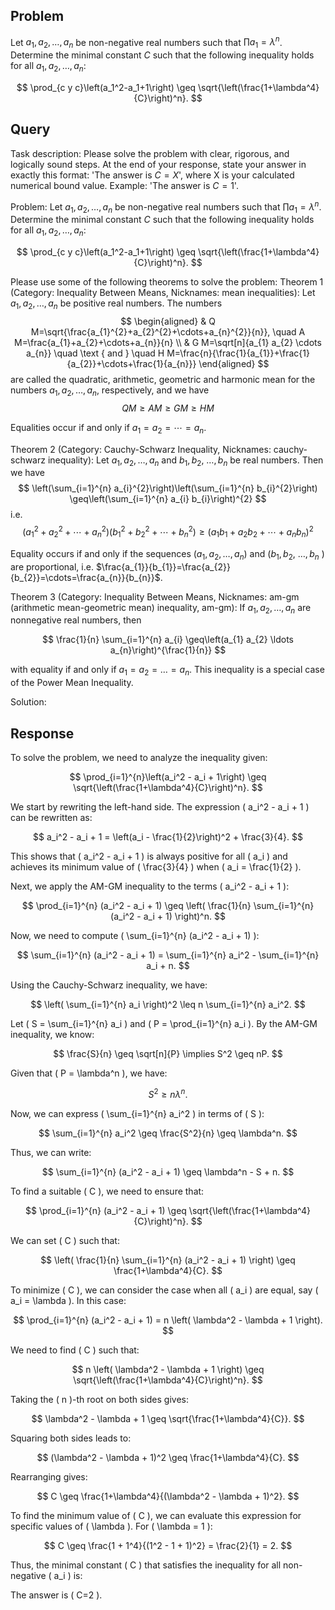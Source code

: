 ## Problem

Let $a_1, a_2, \ldots, a_n$ be non-negative real numbers such that $\prod a_1 = \lambda^n$. Determine the minimal constant $C$ such that the following inequality holds for all $a_1, a_2, \ldots, a_n$:

$$
\prod_{c y c}\left(a_1^2-a_1+1\right) \geq \sqrt{\left(\frac{1+\lambda^4}{C}\right)^n}.
$$

## Query

Task description: Please solve the problem with clear, rigorous, and logically sound steps. At the end of your response, state your answer in exactly this format: 'The answer is $C=X$', where X is your calculated numerical bound value. Example: 'The answer is $C=1$'.

Problem: Let $a_1, a_2, \ldots, a_n$ be non-negative real numbers such that $\prod a_1 = \lambda^n$. Determine the minimal constant $C$ such that the following inequality holds for all $a_1, a_2, \ldots, a_n$:

$$
\prod_{c y c}\left(a_1^2-a_1+1\right) \geq \sqrt{\left(\frac{1+\lambda^4}{C}\right)^n}.
$$

Please use some of the following theorems to solve the problem:
Theorem 1 (Category: Inequality Between Means, Nicknames: mean inequalities): Let $a_{1}, a_{2}, \ldots, a_{n}$ be positive real numbers. The numbers
$$
\begin{aligned}
& Q M=\sqrt{\frac{a_{1}^{2}+a_{2}^{2}+\cdots+a_{n}^{2}}{n}}, \quad A M=\frac{a_{1}+a_{2}+\cdots+a_{n}}{n} \\
& G M=\sqrt[n]{a_{1} a_{2} \cdots a_{n}} \quad \text { and } \quad H M=\frac{n}{\frac{1}{a_{1}}+\frac{1}{a_{2}}+\cdots+\frac{1}{a_{n}}}
\end{aligned}
$$
are called the quadratic, arithmetic, geometric and harmonic mean for the numbers $a_{1}, a_{2}, \ldots, a_{n}$, respectively, and we have
$$
Q M \geq A M \geq G M \geq H M
$$

Equalities occur if and only if $a_{1}=a_{2}=\cdots=a_{n}$.

Theorem 2 (Category: Cauchy-Schwarz Inequality, Nicknames: cauchy-schwarz inequality): Let $a_{1}, a_{2}, \ldots, a_{n}$ and $b_{1}, b_{2}$, $\ldots, b_{n}$ be real numbers. Then we have
$$
\left(\sum_{i=1}^{n} a_{i}^{2}\right)\left(\sum_{i=1}^{n} b_{i}^{2}\right) \geq\left(\sum_{i=1}^{n} a_{i} b_{i}\right)^{2}
$$
i.e.
$$
\left(a_{1}^{2}+a_{2}^{2}+\cdots+a_{n}^{2}\right)\left(b_{1}^{2}+b_{2}^{2}+\cdots+b_{n}^{2}\right) \geq\left(a_{1} b_{1}+a_{2} b_{2}+\cdots+a_{n} b_{n}\right)^{2}
$$

Equality occurs if and only if the sequences $\left(a_{1}, a_{2}, \ldots, a_{n}\right)$ and $\left(b_{1}, b_{2}\right.$, $\ldots, b_{n}$ ) are proportional, i.e. $\frac{a_{1}}{b_{1}}=\frac{a_{2}}{b_{2}}=\cdots=\frac{a_{n}}{b_{n}}$.

Theorem 3 (Category: Inequality Between Means, Nicknames: am-gm (arithmetic mean-geometric mean) inequality, am-gm): If $a_{1}, a_{2}, \ldots, a_{n}$ are nonnegative real numbers, then

$$
\frac{1}{n} \sum_{i=1}^{n} a_{i} \geq\left(a_{1} a_{2} \ldots a_{n}\right)^{\frac{1}{n}}
$$

with equality if and only if $a_{1}=a_{2}=\ldots=a_{n}$. This inequality is a special case of the Power Mean Inequality.

Solution:

## Response

To solve the problem, we need to analyze the inequality given:

$$
\prod_{i=1}^{n}\left(a_i^2 - a_i + 1\right) \geq \sqrt{\left(\frac{1+\lambda^4}{C}\right)^n}.
$$

We start by rewriting the left-hand side. The expression \( a_i^2 - a_i + 1 \) can be rewritten as:

$$
a_i^2 - a_i + 1 = \left(a_i - \frac{1}{2}\right)^2 + \frac{3}{4}.
$$

This shows that \( a_i^2 - a_i + 1 \) is always positive for all \( a_i \) and achieves its minimum value of \( \frac{3}{4} \) when \( a_i = \frac{1}{2} \).

Next, we apply the AM-GM inequality to the terms \( a_i^2 - a_i + 1 \):

$$
\prod_{i=1}^{n} (a_i^2 - a_i + 1) \geq \left( \frac{1}{n} \sum_{i=1}^{n} (a_i^2 - a_i + 1) \right)^n.
$$

Now, we need to compute \( \sum_{i=1}^{n} (a_i^2 - a_i + 1) \):

$$
\sum_{i=1}^{n} (a_i^2 - a_i + 1) = \sum_{i=1}^{n} a_i^2 - \sum_{i=1}^{n} a_i + n.
$$

Using the Cauchy-Schwarz inequality, we have:

$$
\left( \sum_{i=1}^{n} a_i \right)^2 \leq n \sum_{i=1}^{n} a_i^2.
$$

Let \( S = \sum_{i=1}^{n} a_i \) and \( P = \prod_{i=1}^{n} a_i \). By the AM-GM inequality, we know:

$$
\frac{S}{n} \geq \sqrt[n]{P} \implies S^2 \geq nP.
$$

Given that \( P = \lambda^n \), we have:

$$
S^2 \geq n \lambda^n.
$$

Now, we can express \( \sum_{i=1}^{n} a_i^2 \) in terms of \( S \):

$$
\sum_{i=1}^{n} a_i^2 \geq \frac{S^2}{n} \geq \lambda^n.
$$

Thus, we can write:

$$
\sum_{i=1}^{n} (a_i^2 - a_i + 1) \geq \lambda^n - S + n.
$$

To find a suitable \( C \), we need to ensure that:

$$
\prod_{i=1}^{n} (a_i^2 - a_i + 1) \geq \sqrt{\left(\frac{1+\lambda^4}{C}\right)^n}.
$$

We can set \( C \) such that:

$$
\left( \frac{1}{n} \sum_{i=1}^{n} (a_i^2 - a_i + 1) \right) \geq \frac{1+\lambda^4}{C}.
$$

To minimize \( C \), we can consider the case when all \( a_i \) are equal, say \( a_i = \lambda \). In this case:

$$
\prod_{i=1}^{n} (a_i^2 - a_i + 1) = n \left( \lambda^2 - \lambda + 1 \right).
$$

We need to find \( C \) such that:

$$
n \left( \lambda^2 - \lambda + 1 \right) \geq \sqrt{\left(\frac{1+\lambda^4}{C}\right)^n}.
$$

Taking the \( n \)-th root on both sides gives:

$$
\lambda^2 - \lambda + 1 \geq \sqrt{\frac{1+\lambda^4}{C}}.
$$

Squaring both sides leads to:

$$
(\lambda^2 - \lambda + 1)^2 \geq \frac{1+\lambda^4}{C}.
$$

Rearranging gives:

$$
C \geq \frac{1+\lambda^4}{(\lambda^2 - \lambda + 1)^2}.
$$

To find the minimum value of \( C \), we can evaluate this expression for specific values of \( \lambda \). For \( \lambda = 1 \):

$$
C \geq \frac{1 + 1^4}{(1^2 - 1 + 1)^2} = \frac{2}{1} = 2.
$$

Thus, the minimal constant \( C \) that satisfies the inequality for all non-negative \( a_i \) is:

The answer is \( C=2 \).